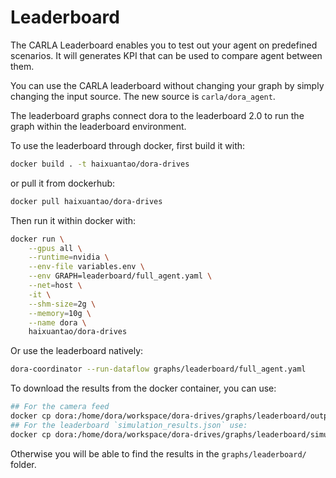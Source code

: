# Leaderboard

The CARLA Leaderboard enables you to test out your agent on predefined scenarios. It will generates KPI that can be used to compare agent between them. 

You can use the CARLA leaderboard without changing your graph by simply changing the input source. The new source is `carla/dora_agent`.

The leaderboard graphs connect dora to the leaderboard 2.0 to run the graph within the leaderboard environment.

To use the leaderboard through docker, first build it with:
```bash
docker build . -t haixuantao/dora-drives
```

or pull it from dockerhub:
```bash
docker pull haixuantao/dora-drives
```

Then run it within docker with:

```bash
docker run \
    --gpus all \
    --runtime=nvidia \
    --env-file variables.env \
    --env GRAPH=leaderboard/full_agent.yaml \
    --net=host \
    -it \
    --shm-size=2g \
    --memory=10g \
    --name dora \
    haixuantao/dora-drives
```

Or use the leaderboard natively:
```bash
dora-coordinator --run-dataflow graphs/leaderboard/full_agent.yaml
```


To download the results from the docker container, you can use:
```bash
## For the camera feed
docker cp dora:/home/dora/workspace/dora-drives/graphs/leaderboard/output.avi .
## For the leaderboard `simulation_results.json` use:
docker cp dora:/home/dora/workspace/dora-drives/graphs/leaderboard/simulation_results.json .
```

Otherwise you will be able to find the results in the `graphs/leaderboard/` folder.
